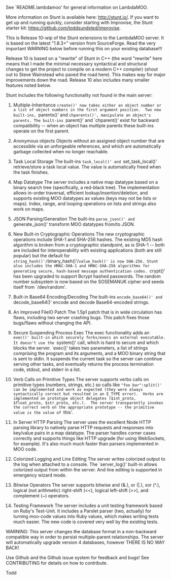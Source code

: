See `README.lambdamoo' for general information on LambdaMOO.

More information on Stunt is available here: http://stunt.io/.  If you
want to get up and running quickly, consider starting with Improvise,
the Stunt starter kit: https://github.com/toddsundsted/improvise.

This is Release 10-wip of the Stunt extensions to the LambdaMOO
server.  It is based on the latest "1.8.3+" version from SourceForge.
Read the very important WARNING below before running this on your
existing database!!!

Release 10 is based on a "rewrite" of Stunt in C++ (the word "rewrite"
here means that I made the minimal necessary syntactical and structural
changes to get the project to compile on a modern C++ compiler) (shout
out to Steve Wainstead who paved the road here).  This makes way for
major improvements down the road.  Release 10 also includes many
smaller features noted below.

Stunt includes the following functionality not found in the main
server:

1)  Multiple-Inheritance
    `create()' now takes either an object number or a list of object
    numbers in the first argument position.  Two new built-ins,
    `parents()' and `chparents()', manipulate an object's parents.
    The built-ins `parent()' and `chparent()' exist for backward
    compatibility -- when an object has multiple parents these
    built-ins operate on the first parent.

2)  Anonymous objects
    Objects without an assigned object number that are accessible via
    an unforgeable references, and which are automatically garbage
    collected when no longer reachable.

3)  Task Local Storage
    The built-ins `task_local()' and `set_task_local()' retrieve/store
    a task local value.  The value is automatically freed when the
    task finishes.

4)  Map Datatype
    The server includes a native map datatype based on a binary search
    tree (specifically, a red-black tree).  The implementation allows
    in-order traversal, efficient lookup/insertion/deletion, and
    supports existing MOO datatypes as values (keys may not be lists or
    maps).  Index, range, and looping operations on lists and strings
    also work on maps.

5)  JSON Parsing/Generation
    The built-ins `parse_json()' and `generate_json()' transform MOO
    datatypes from/to JSON.

6)  New Built-in Cryptographic Operations
    The new cryptographic operations include SHA-1 and SHA-256 hashes.
    The existing MD5 hash algorithm is broken from a cryptographic
    standpoint, as is SHA-1 -- both are included for interoperability
    with existing applications (both are still popular) but the default
    for `string_hash()'/`binary_hash()'/`value_hash()' is now SHA-256.
    Stunt also includes the HMAC-SHA-1 and HMAC-SHA-256 algorithms for
    generating secure, hash-based message authentication codes.
    `crypt()' has been upgraded to support Bcrypt hashed passwords.
    The random number subsystem is now based on the SOSEMANUK cipher
    and seeds itself from `/dev/random'.

7)  Built-in Base64 Encoding/Decoding
    The built-ins `encode_base64()' and `decode_base64()' encode and
    decode Base64-encoded strings.

8)  An Improved FileIO Patch
    The 1.5p1 patch that is in wide circulation has flaws, including two
    server crashing bugs.  This patch fixes those bugs/flaws without
    changing the API.

9)  Secure Suspending Process Exec
    The exec functionality adds an `exec()' built-in which securely
    forks/execs an external executable.  It doesn't use the `system()'
    call, which is hard to secure and which blocks the server.
    `exec()' takes two parameters, a list of strings comprising the
    program and its arguments, and a MOO binary string that is sent to
    stdin.  It suspends the current task so the server can continue
    serving other tasks, and eventually returns the process termination
    code, stdout, and stderr in a list.

10) Verb Calls on Primitive Types
    The server supports verbs calls on primitive types (numbers,
    strings, etc.) so calls like `"foo bar":split()' can be
    implemented and work as expected (they were always syntactically
    correct but resulted in an E_TYPE error).  Verbs are implemented
    on prototype object delegates ($int_proto, $float_proto,
    $str_proto, etc.).  The server transparently invokes the correct
    verb on the appropriate prototype -- the primitive value is the
    value of `this'.

11) In Server HTTP Parsing
    The server uses the excellent Node HTTP parsing library to
    natively parse HTTP requests and responses into key/value pairs in
    a map datatype.  The parser handles corner cases correctly and
    supports things like HTTP upgrade (for using WebSockets, for
    example).  It's also much much faster than parsers implemented in
    MOO code.

12) Colorized Logging and Line Editing
    The server writes colorized output to the log when attached to a
    console.  The `server_log()' built-in allows colorized output from
    within the server.  And line editing is supported in emergency
    wizard mode.

13) Bitwise Operators
    The server supports bitwise and (&.), or (|.), xor (^.), logical
    (not arithmetic) right-shift (<<), logical left-shift (>>), and
    complement (~) operators.

14) Testing Framework
    The server includes a unit testing framework based on Ruby's
    Test-Unit.  It includes a Parslet parser (two, actually) for
    turning moo-code values into Ruby values, which makes writing
    tests much easier.  The new code is covered very well by the
    existing tests.

WARNING: This server changes the database format in a non-backward
compatible way in order to persist multiple-parent relationships.  The
server will automatically upgrade version 4 databases, however THERE
IS NO WAY BACK!

Use Github and the Github issue system for feedback and bugs!  See
CONTRIBUTING for details on how to contribute.

Todd
